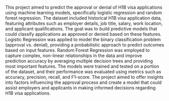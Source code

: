 This project aimed to predict the approval or denial of H1B visa applications using machine learning models, specifically logistic regression and random forest regression. 
The dataset included historical H1B visa application data, featuring attributes such as employer details, job title, salary, work location, and applicant qualifications. 
The goal was to build predictive models that could classify applications as approved or denied based on these features.
Logistic Regression was applied to model the binary classification problem (approval vs. denial), providing a probabilistic approach to predict outcomes based on input features.
Random Forest Regression was employed to capture complex, non-linear relationships in the data and improve prediction accuracy by averaging multiple decision trees and providing most important features.
The models were trained and tested on a portion of the dataset, and their performance was evaluated using metrics such as accuracy, precision, recall, and F1-score. 
The project aimed to offer insights into factors influencing the approval process and create a model that could assist employers and applicants in making informed decisions regarding H1B visa applications.
